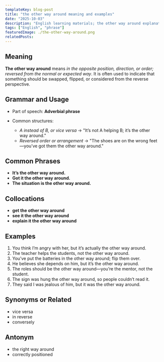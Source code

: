 ```yaml
---
templateKey: blog-post
title: "the other way around meaning and examples"
date: "2025-10-03"
description: "English learning materials; the other way around explanation."
tags: ["English", "phrase"]
featuredImage: ./the-other-way-around.png
relatedPosts:
---
```


## Meaning

**The other way around** means _in the opposite position, direction, or order; reversed from the normal or expected way_.
It is often used to indicate that something should be swapped, flipped, or considered from the reverse perspective.

## Grammar and Usage

- Part of speech: **Adverbial phrase**
- Common structures:

  - _A instead of B, or vice versa_ → "It’s not A helping B; it’s the other way around."
  - _Reversed order or arrangement_ → "The shoes are on the wrong feet—you’ve got them the other way around."

## Common Phrases

- **It’s the other way around.**
- **Got it the other way around.**
- **The situation is the other way around.**

## Collocations

- **get the other way around**
- **see it the other way around**
- **explain it the other way around**

## Examples

1. You think I’m angry with her, but it’s actually the other way around.
2. The teacher helps the students, not the other way around.
3. You’ve put the batteries in the other way around; flip them over.
4. He believes she depends on him, but it’s the other way around.
5. The roles should be the other way around—you’re the mentor, not the student.
6. The sign was hung the other way around, so people couldn’t read it.
7. They said I was jealous of him, but it was the other way around.

## Synonyms or Related

- vice versa
- in reverse
- conversely

## Antonym

- the right way around
- correctly positioned
